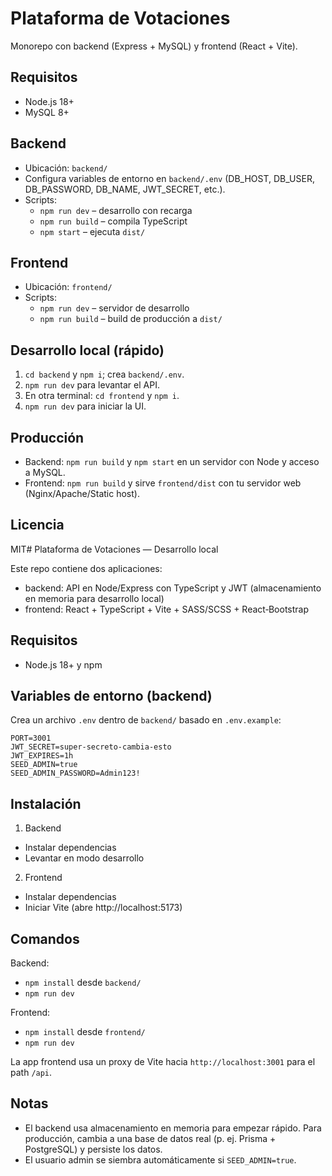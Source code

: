 # Plataforma de Votaciones

Monorepo con backend (Express + MySQL) y frontend (React + Vite).

## Requisitos
- Node.js 18+
- MySQL 8+

## Backend
- Ubicación: `backend/`
- Configura variables de entorno en `backend/.env` (DB_HOST, DB_USER, DB_PASSWORD, DB_NAME, JWT_SECRET, etc.).
- Scripts:
  - `npm run dev` – desarrollo con recarga
  - `npm run build` – compila TypeScript
  - `npm start` – ejecuta `dist/`

## Frontend
- Ubicación: `frontend/`
- Scripts:
  - `npm run dev` – servidor de desarrollo
  - `npm run build` – build de producción a `dist/`

## Desarrollo local (rápido)
1. `cd backend` y `npm i`; crea `backend/.env`.
2. `npm run dev` para levantar el API.
3. En otra terminal: `cd frontend` y `npm i`.
4. `npm run dev` para iniciar la UI.

## Producción
- Backend: `npm run build` y `npm start` en un servidor con Node y acceso a MySQL.
- Frontend: `npm run build` y sirve `frontend/dist` con tu servidor web (Nginx/Apache/Static host).

## Licencia
MIT# Plataforma de Votaciones — Desarrollo local

Este repo contiene dos aplicaciones:
- backend: API en Node/Express con TypeScript y JWT (almacenamiento en memoria para desarrollo local)
- frontend: React + TypeScript + Vite + SASS/SCSS + React‑Bootstrap

## Requisitos
- Node.js 18+ y npm

## Variables de entorno (backend)
Crea un archivo `.env` dentro de `backend/` basado en `.env.example`:

```
PORT=3001
JWT_SECRET=super-secreto-cambia-esto
JWT_EXPIRES=1h
SEED_ADMIN=true
SEED_ADMIN_PASSWORD=Admin123!
```

## Instalación

1) Backend
- Instalar dependencias
- Levantar en modo desarrollo

2) Frontend
- Instalar dependencias
- Iniciar Vite (abre http://localhost:5173)

## Comandos

Backend:
- `npm install` desde `backend/`
- `npm run dev`

Frontend:
- `npm install` desde `frontend/`
- `npm run dev`

La app frontend usa un proxy de Vite hacia `http://localhost:3001` para el path `/api`.

## Notas
- El backend usa almacenamiento en memoria para empezar rápido. Para producción, cambia a una base de datos real (p. ej. Prisma + PostgreSQL) y persiste los datos.
- El usuario admin se siembra automáticamente si `SEED_ADMIN=true`.
